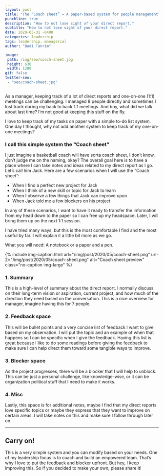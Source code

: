 ```yaml
---
layout: post
title: "The “Coach sheet” – A paper-based system for people management"
punchline: true
description: "How to not lose sight of your direct report."
subtitle: "How to not lose sight of your direct report."
date: 2020-05-31 -0400
categories: leadership
tags: leadership, managerial
author: "Budi Tanrim"

image:
 path: /img/seo/coach-sheet.jpg
 height: 630
 width: 1200
gif: false
twitter-seo: 
 - "seo/coach-sheet.jpg"
---
```


As a manager, keeping track of a lot of direct reports and one-on-one (1:1) meetings can be challenging. I managed 8 people directly and sometimes I lost track during my back to back 1:1 meetings. And boy, what did we talk about last time? I’m not good at keeping this stuff on the fly. 

I love to keep track of my tasks on paper with a simple to-do list system. One day I thought, why not add another system to keep track of my one-on-one meetings?

### I call this simple system the “Coach sheet”
I just imagine a basketball coach will have sorta coach sheet, I don’t know, don’t judge me on the naming, okay? The overall goal here is to have a place where I can take notes and ideas related to my direct report as I go. Let’s call him Jack. Here are a few scenarios when I will use the “Coach sheet”: 
- When I find a perfect new project for Jack
- When I think of a new skill or topic for Jack to learn
- When I observe a few things that Jack can improve upon
- When Jack told me a few blockers on his project

In any of these scenarios, I want to have it ready to transfer the information from my head down to the paper so I can free up my headspace. Later, I will bring them up on the next 1:1 session.

 I have tried many ways, but this is the most comfortable I find and the most useful by far. I will explain it a little bit more as we go.

What you will need: A notebook or a paper and a pen.

{% include img-caption.html 
url="/img/post/2020/05/coach-sheet.png" 
url-2="/img/post/2020/05/coach-sheet.png" 
alt="Coach sheet preview" 
class="no-caption img-large" %}

### 1. Summary
This is a high-level of summary about the direct report. I normally discuss on their long-term vision or aspiration, current project, and how much of the direction they need based on the conversation. This is a nice overview for manager, imagine having this for 7 people.

### 2. Feedback space
This will be bullet points and a very concise list of feedback I want to give based on my observation. I will put the topic and an example of when that happens so I can be specific when I give the feedback. Having this list is great because I like to do some readings before giving the feedback to make sure I can help direct them toward some tangible ways to improve.

### 3. Blocker space
As the project progresses, there will be a blocker that I will help to unblock. This can be just a personal challenge, like knowledge-wise, or it can be organization political stuff that I need to make it works. 

### 4. Misc
Lastly, this space is for additional notes, maybe I find that my direct reports love specific topics or maybe they express that they want to improve on certain areas. I will take notes on this and make sure I follow through later on.

<hr>

## Carry on!
This is a very simple system and you can modify based on your needs. One of my leadership focus is to coach and build an empowered team. That’s why I love to put the feedback and blocker upfront. But hey, I keep improving this. So if you decided to make your own, please share it!
